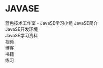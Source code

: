 # JAVASE
蓝色技术工作室 - JavaSE学习小组
JavaSE简介<br/>
JavaSE开发环境<br/>
JavaSE学习资料<br/>
视频<br/>
博客<br/>
书籍<br/>
练习<br/>
